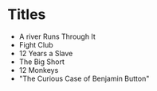 # Titles

* A river Runs Through It
* Fight Club
* 12 Years a Slave
* The Big Short
* 12 Monkeys
* "The Curious Case of Benjamin Button"
